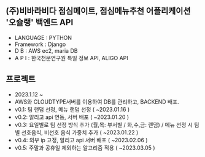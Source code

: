 ## (주)비바라비다 점심메이트, 점심메뉴추천 어플리케이션 '오슐랭' 백엔드 API
- LANGUAGE : PYTHON
- Framework : Django
- D      B : AWS ec2, maria DB
- A   P  I : 한국천문연구원 특일 정보 API, ALIGO API

## 프로젝트
- 2023.1.12 ~ 
- AWS와 CLOUDTYPE서버를 이용하여 DB를 관리하고, BACKEND 배포.
- v0.1: 팀 랜덤 선정, 메뉴 랜덤 선정 ( ~2023.01.16 )
- v0.2: 알리고 api 연동, 서버 배포 ( ~2023.01.20 )
- v0.3: 요일별로 팀 선정 방식 추가 (월,목: 부서별 / 화,수,금: 랜덤) / 메뉴 선정 시 팀 별 선호음식, 비선호 음식 가중치 추가 ( ~2023.01.22 )
- v0.4: 외부 ip 고정, 알리고 api 서버 배포 ( ~2023.02.06 )
- v0.5: 주말과 공휴일 제외하는 알고리즘 적용 ( ~2023.03.05 )
